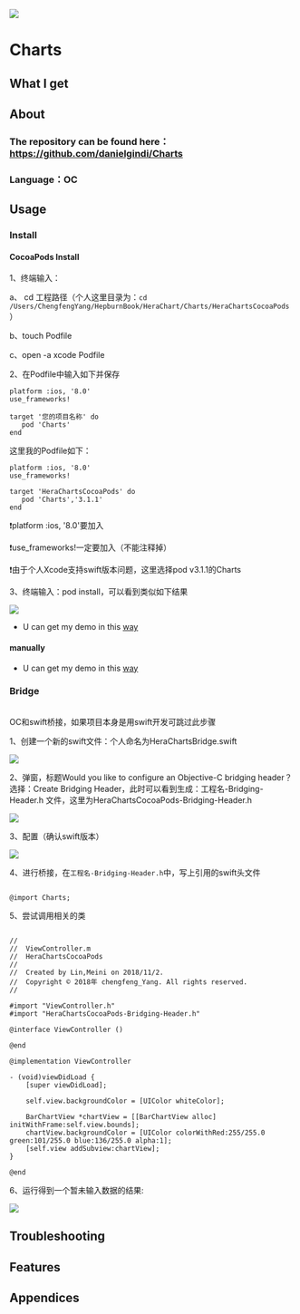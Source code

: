 ![](https://github.com/Yangchengfeng/HepburnBook/blob/master/HeraChart/Charts/topic.png)

# Charts

## What I get


## About

### The repository can be found here：https://github.com/danielgindi/Charts

### Language：OC


## Usage

### Install

#### CocoaPods Install

1、终端输入：

a、 cd 工程路径（个人这里目录为：`cd /Users/ChengfengYang/HepburnBook/HeraChart/Charts/HeraChartsCocoaPods`）

b、touch Podfile

c、open -a xcode Podfile​

2、在Podfile​中输入如下并保存

```
platform :ios, '8.0'
use_frameworks!

target '您的项目名称' do
   pod 'Charts'
end

```
这里我的Podfile如下：

```
platform :ios, '8.0'
use_frameworks!

target 'HeraChartsCocoaPods' do
   pod 'Charts','3.1.1'
end

```

❗️platform :ios, '8.0'要加入

❗️use_frameworks!一定要加入（不能注释掉）

❗️由于个人Xcode支持swift版本问题，这里选择pod v3.1.1的Charts

3、终端输入：pod install，可以看到类似如下结果

![](https://github.com/Yangchengfeng/HepburnBook/blob/Charts_iOS_Cocoapods/HeraChart/Charts/result.png)

- U can get my demo in this [way](https://github.com/Yangchengfeng/HepburnBook/tree/master/HeraChart/Charts/HeraChartsCocoaPods)

#### manually

- U can get my demo in this [way](https://github.com/Yangchengfeng/HepburnBook/tree/Charts_iOS_Cocoapods/HeraChart/Charts/HeraChartsManually)


### Bridge

<br>OC和swift桥接，如果项目本身是用swift开发可跳过此步骤</br>

1、创建一个新的swift文件：个人命名为HeraChartsBridge.swift

![](https://github.com/Yangchengfeng/HepburnBook/blob/Charts_iOS_Cocoapods/HeraChart/Charts/create_swift.png)

2、弹窗，标题Would you like to configure an Objective-C bridging header？选择：Create Bridging Header，此时可以看到生成：工程名-Bridging-Header.h 文件，这里为HeraChartsCocoaPods-Bridging-Header.h

![](https://github.com/Yangchengfeng/HepburnBook/blob/Charts_iOS_Cocoapods/HeraChart/Charts/bridge.png)

3、配置（确认swift版本）

![](https://github.com/Yangchengfeng/HepburnBook/blob/Charts_iOS_Cocoapods/HeraChart/Charts/sure_version.png)

4、进行桥接，在`工程名-Bridging-Header.h`中，写上引用的swift头文件

```

@import Charts;

```

5、尝试调用相关的类

```

//
//  ViewController.m
//  HeraChartsCocoaPods
//
//  Created by Lin,Meini on 2018/11/2.
//  Copyright © 2018年 chengfeng_Yang. All rights reserved.
//

#import "ViewController.h"
#import "HeraChartsCocoaPods-Bridging-Header.h"

@interface ViewController ()

@end

@implementation ViewController

- (void)viewDidLoad {
    [super viewDidLoad];

    self.view.backgroundColor = [UIColor whiteColor];

    BarChartView *chartView = [[BarChartView alloc] initWithFrame:self.view.bounds];
    chartView.backgroundColor = [UIColor colorWithRed:255/255.0 green:101/255.0 blue:136/255.0 alpha:1];
    [self.view addSubview:chartView];
}

@end

```

6、运行得到一个暂未输入数据的结果:

![](https://github.com/Yangchengfeng/HepburnBook/blob/Charts_iOS_Cocoapods/HeraChart/Charts/result_nodata_run_on_6plus.png)

## Troubleshooting


## Features


## Appendices
